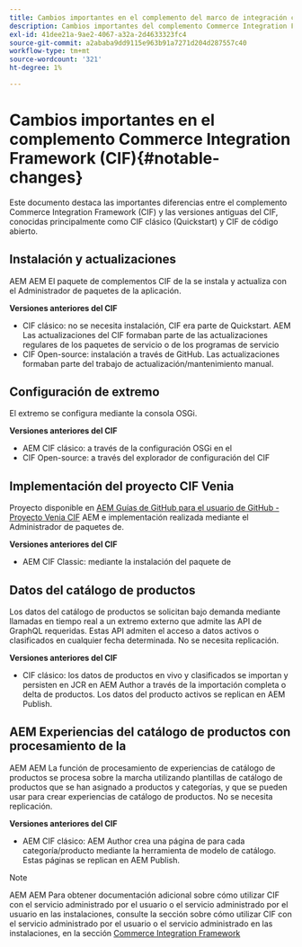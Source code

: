```yaml
---
title: Cambios importantes en el complemento del marco de integración comercial (CIF)
description: Cambios importantes del complemento Commerce Integration Framework (CIF) en comparación con las versiones anteriores del CIF.
exl-id: 41dee21a-9ae2-4067-a32a-2d4633323fc4
source-git-commit: a2ababa9dd9115e963b91a7271d204d287557c40
workflow-type: tm+mt
source-wordcount: '321'
ht-degree: 1%

---
```


# Cambios importantes en el complemento Commerce Integration Framework (CIF){#notable-changes}

Este documento destaca las importantes diferencias entre el complemento Commerce Integration Framework (CIF) y las versiones antiguas del CIF, conocidas principalmente como CIF clásico (Quickstart) y CIF de código abierto.

## Instalación y actualizaciones

AEM AEM El paquete de complementos CIF de la se instala y actualiza con el Administrador de paquetes de la aplicación.

**Versiones anteriores del CIF**

* CIF clásico: no se necesita instalación, CIF era parte de Quickstart. AEM Las actualizaciones del CIF formaban parte de las actualizaciones regulares de los paquetes de servicio o de los programas de servicio
* CIF Open-source: instalación a través de GitHub. Las actualizaciones formaban parte del trabajo de actualización/mantenimiento manual.

## Configuración de extremo

El extremo se configura mediante la consola OSGi.

**Versiones anteriores del CIF**

* AEM CIF clásico: a través de la configuración OSGi en el
* CIF Open-source: a través del explorador de configuración del CIF

## Implementación del proyecto CIF Venia

Proyecto disponible en [AEM Guías de GitHub para el usuario de GitHub - Proyecto Venia CIF](https://github.com/adobe/aem-cif-guides-venia) AEM e implementación realizada mediante el Administrador de paquetes de.

**Versiones anteriores del CIF**

* AEM CIF Classic: mediante la instalación del paquete de

## Datos del catálogo de productos

Los datos del catálogo de productos se solicitan bajo demanda mediante llamadas en tiempo real a un extremo externo que admite las API de GraphQL requeridas. Estas API admiten el acceso a datos activos o clasificados en cualquier fecha determinada. No se necesita replicación.

**Versiones anteriores del CIF**

* CIF clásico: los datos de productos en vivo y clasificados se importan y persisten en JCR en AEM Author a través de la importación completa o delta de productos. Los datos del producto activos se replican en AEM Publish.

## AEM Experiencias del catálogo de productos con procesamiento de la

AEM AEM La función de procesamiento de experiencias de catálogo de productos se procesa sobre la marcha utilizando plantillas de catálogo de productos que se han asignado a productos y categorías, y que se pueden usar para crear experiencias de catálogo de productos. No se necesita replicación.

**Versiones anteriores del CIF**

* AEM CIF clásico: AEM Author crea una página de para cada categoría/producto mediante la herramienta de modelo de catálogo. Estas páginas se replican en AEM Publish.

>[!NOTE]
>
>AEM AEM Para obtener documentación adicional sobre cómo utilizar CIF con el servicio administrado por el usuario o el servicio administrado por el usuario en las instalaciones, consulte la sección sobre cómo utilizar CIF con el servicio administrado por el usuario o el servicio administrado en las instalaciones, en la sección [Commerce Integration Framework](https://www.adobe.io/apis/experiencecloud/commerce-integration-framework/getting-started.html)
